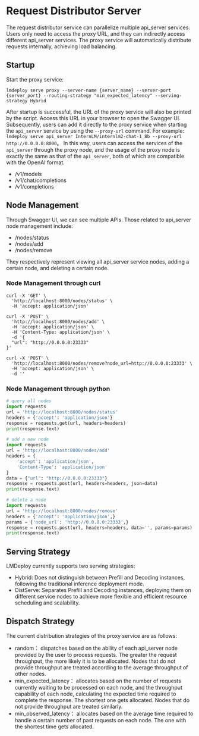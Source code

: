 # Request Distributor Server

The request distributor service can parallelize multiple api_server services. Users only need to access the proxy URL, and they can indirectly access different api_server services. The proxy service will automatically distribute requests internally, achieving load balancing.

## Startup

Start the proxy service:

```shell
lmdeploy serve proxy --server-name {server_name} --server-port {server_port} --routing-strategy "min_expected_latency" --serving-strategy Hybrid
```

After startup is successful, the URL of the proxy service will also be printed by the script. Access this URL in your browser to open the Swagger UI.
Subsequently, users can add it directly to the proxy service when starting the `api_server` service by using the `--proxy-url` command. For example:
`lmdeploy serve api_server InternLM/internlm2-chat-1_8b --proxy-url http://0.0.0.0:8000`。
In this way, users can access the services of the `api_server` through the proxy node, and the usage of the proxy node is exactly the same as that of the `api_server`, both of which are compatible with the OpenAI format.

- /v1/models
- /v1/chat/completions
- /v1/completions

## Node Management

Through Swagger UI, we can see multiple APIs. Those related to api_server node management include:

- /nodes/status
- /nodes/add
- /nodes/remove

They respectively represent viewing all api_server service nodes, adding a certain node, and deleting a certain node.

### Node Management through curl

```shell
curl -X 'GET' \
  'http://localhost:8000/nodes/status' \
  -H 'accept: application/json'
```

```shell
curl -X 'POST' \
  'http://localhost:8000/nodes/add' \
  -H 'accept: application/json' \
  -H 'Content-Type: application/json' \
  -d '{
  "url": "http://0.0.0.0:23333"
}'
```

```shell
curl -X 'POST' \
  'http://localhost:8000/nodes/remove?node_url=http://0.0.0.0:23333' \
  -H 'accept: application/json' \
  -d ''
```

### Node Management through python

```python
# query all nodes
import requests
url = 'http://localhost:8000/nodes/status'
headers = {'accept': 'application/json'}
response = requests.get(url, headers=headers)
print(response.text)
```

```python
# add a new node
import requests
url = 'http://localhost:8000/nodes/add'
headers = {
    'accept': 'application/json',
    'Content-Type': 'application/json'
}
data = {"url": "http://0.0.0.0:23333"}
response = requests.post(url, headers=headers, json=data)
print(response.text)
```

```python
# delete a node
import requests
url = 'http://localhost:8000/nodes/remove'
headers = {'accept': 'application/json',}
params = {'node_url': 'http://0.0.0.0:23333',}
response = requests.post(url, headers=headers, data='', params=params)
print(response.text)
```

## Serving Strategy

LMDeploy currently supports two serving strategies:

- Hybrid: Does not distinguish between Prefill and Decoding instances, following the traditional inference deployment mode.
- DistServe: Separates Prefill and Decoding instances, deploying them on different service nodes to achieve more flexible and efficient resource scheduling and scalability.

## Dispatch Strategy

The current distribution strategies of the proxy service are as follows:

- random： dispatches based on the ability of each api_server node provided by the user to process requests. The greater the request throughput, the more likely it is to be allocated. Nodes that do not provide throughput are treated according to the average throughput of other nodes.
- min_expected_latency： allocates based on the number of requests currently waiting to be processed on each node, and the throughput capability of each node, calculating the expected time required to complete the response. The shortest one gets allocated. Nodes that do not provide throughput are treated similarly.
- min_observed_latency： allocates based on the average time required to handle a certain number of past requests on each node. The one with the shortest time gets allocated.

